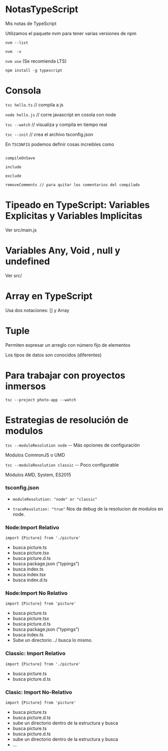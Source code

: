 # NotasTypeScript
Mis notas de TypeScript

Utilizamos el paquete nvm para tener varias versiones de npm 

`nvm --list` 

`nvm  -v` 

`nvm use` (Se recomienda LTS) 

`npm install -g typescript`

# Consola

`tsc hello.ts`  // compila a js

`node hello.js` // corre javascript en cosola con node

`tsc --watch` // visualiza y compila en tiempo real

`tsc --init` // crea el archivo tsconfig.json 

En `TSCONFIG` podemos definir cosas increibles como 

```extends

compileOnSave

include 

exclude 

removeComments // para quitar los comentarios del compilado 

```

# Tipeado en TypeScript: Variables Explicitas y Variables Implicitas 

Ver src/main.js
 

 # Variables Any, Void , null y undefined

Ver src/

# Array en TypeScript 

Usa dos notaciones: [] y Array<tipo>


# Tuple 

Permiten expresar un arreglo con número fijo de elementos 

Los tipos de datos son conocidos (diferentes)


# Para trabajar con proyectos inmersos

`tsc --project photo-app --watch` 

# Estrategias de resolución de modulos 

`tsc --moduleResolution node` -- Más opciones de configuración

Modulos CommonJS o UMD  


`tsc --moduleResolution classic` -- Poco configurable

Módulos AMD, System, ES2015 

### tsconfig.json 

- `moduleResolution: "node" or "classic"`

-  `traceResolution: "true"`  Nos da debug de la resolucion de modulos en node. 

### Node:Import Relativo 

`import {Picture} from './picture' ` 

- busca picture.ts 
- busca picture.tsx
- busca picture.d.ts 
- busca package.json ("typings") 
- busca index.ts 
- busca index.tsx
- busca index.d.ts


### Node:Import No Relativo 

`import {Picture} from 'picture' ` 

- busca picture.ts 
- busca picture.tsx
- busca picture.d.ts 
- busca package.json ("typings") 
- busca index.ts 
- Sube un directorio ../ busca lo mismo. 


### Classic: Import Relativo 

`import {Picture} from './picture' ` 

- busca picture.ts 
-  busca picture.d.ts 

### Clasic: Import No-Relativo 

`import {Picture} from 'picture' ` 

- busca picture.ts 
- busca picture.d.ts 
- sube un directorio dentro de la estructura y busca
- busca picture.ts 
- busca picture.d.ts 
- sube un directorio dentro de la estructura y busca
- ... 





